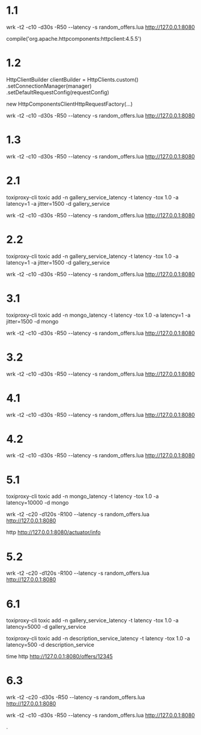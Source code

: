 # 1.1

wrk -t2 -c10 -d30s -R50 --latency -s random_offers.lua http://127.0.0.1:8080


compile('org.apache.httpcomponents:httpclient:4.5.5')

# 1.2

HttpClientBuilder clientBuilder = HttpClients.custom()
                .setConnectionManager(manager)
                .setDefaultRequestConfig(requestConfig)

new HttpComponentsClientHttpRequestFactory(...)


wrk -t2 -c10 -d30s -R50 --latency -s random_offers.lua http://127.0.0.1:8080


# 1.3

wrk -t2 -c10 -d30s -R50 --latency -s random_offers.lua http://127.0.0.1:8080

# 2.1

toxiproxy-cli toxic add -n gallery_service_latency -t latency -tox 1.0 -a latency=1 -a jitter=1500 -d gallery_service

wrk -t2 -c10 -d30s -R50 --latency -s random_offers.lua http://127.0.0.1:8080

# 2.2

toxiproxy-cli toxic add -n gallery_service_latency -t latency -tox 1.0 -a latency=1 -a jitter=1500 -d gallery_service


wrk -t2 -c10 -d30s -R50 --latency -s random_offers.lua http://127.0.0.1:8080


# 3.1

toxiproxy-cli toxic add -n mongo_latency -t latency -tox 1.0 -a latency=1 -a jitter=1500 -d mongo


wrk -t2 -c10 -d30s -R50 --latency -s random_offers.lua http://127.0.0.1:8080


# 3.2

wrk -t2 -c10 -d30s -R50 --latency -s random_offers.lua http://127.0.0.1:8080


# 4.1

wrk -t2 -c10 -d30s -R50 --latency -s random_offers.lua http://127.0.0.1:8080


# 4.2

wrk -t2 -c10 -d30s -R50 --latency -s random_offers.lua http://127.0.0.1:8080


# 5.1

toxiproxy-cli toxic add -n mongo_latency -t latency -tox 1.0 -a latency=10000 -d mongo


wrk -t2 -c20 -d120s -R100 --latency -s random_offers.lua http://127.0.0.1:8080


http http://127.0.0.1:8080/actuator/info


# 5.2

wrk -t2 -c20 -d120s -R100 --latency -s random_offers.lua http://127.0.0.1:8080


# 6.1

toxiproxy-cli toxic add -n gallery_service_latency -t latency -tox 1.0 -a latency=5000 -d gallery_service


toxiproxy-cli toxic add -n description_service_latency -t latency -tox 1.0 -a latency=500 -d description_service


time http http://127.0.0.1:8080/offers/12345

# 6.3

wrk -t2 -c20 -d30s -R50 --latency -s random_offers.lua http://127.0.0.1:8080


wrk -t2 -c10 -d30s -R50 --latency -s random_offers.lua http://127.0.0.1:8080



.
